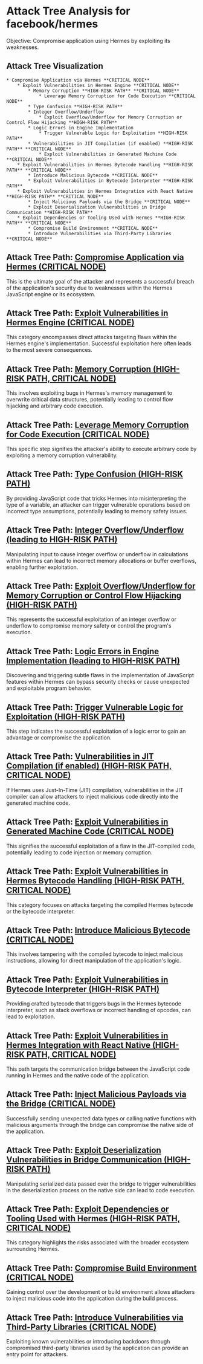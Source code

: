 # Attack Tree Analysis for facebook/hermes

Objective: Compromise application using Hermes by exploiting its weaknesses.

## Attack Tree Visualization

```
* Compromise Application via Hermes **CRITICAL NODE**
    * Exploit Vulnerabilities in Hermes Engine **CRITICAL NODE**
        * Memory Corruption **HIGH-RISK PATH** **CRITICAL NODE**
            * Leverage Memory Corruption for Code Execution **CRITICAL NODE**
        * Type Confusion **HIGH-RISK PATH**
        * Integer Overflow/Underflow
            * Exploit Overflow/Underflow for Memory Corruption or Control Flow Hijacking **HIGH-RISK PATH**
        * Logic Errors in Engine Implementation
            * Trigger Vulnerable Logic for Exploitation **HIGH-RISK PATH**
        * Vulnerabilities in JIT Compilation (if enabled) **HIGH-RISK PATH** **CRITICAL NODE**
            * Exploit Vulnerabilities in Generated Machine Code **CRITICAL NODE**
    * Exploit Vulnerabilities in Hermes Bytecode Handling **HIGH-RISK PATH** **CRITICAL NODE**
        * Introduce Malicious Bytecode **CRITICAL NODE**
        * Exploit Vulnerabilities in Bytecode Interpreter **HIGH-RISK PATH**
    * Exploit Vulnerabilities in Hermes Integration with React Native **HIGH-RISK PATH** **CRITICAL NODE**
        * Inject Malicious Payloads via the Bridge **CRITICAL NODE**
        * Exploit Deserialization Vulnerabilities in Bridge Communication **HIGH-RISK PATH**
    * Exploit Dependencies or Tooling Used with Hermes **HIGH-RISK PATH** **CRITICAL NODE**
        * Compromise Build Environment **CRITICAL NODE**
        * Introduce Vulnerabilities via Third-Party Libraries **CRITICAL NODE**
```


## Attack Tree Path: [Compromise Application via Hermes (CRITICAL NODE)](./attack_tree_paths/compromise_application_via_hermes__critical_node_.md)

This is the ultimate goal of the attacker and represents a successful breach of the application's security due to weaknesses within the Hermes JavaScript engine or its ecosystem.

## Attack Tree Path: [Exploit Vulnerabilities in Hermes Engine (CRITICAL NODE)](./attack_tree_paths/exploit_vulnerabilities_in_hermes_engine__critical_node_.md)

This category encompasses direct attacks targeting flaws within the Hermes engine's implementation. Successful exploitation here often leads to the most severe consequences.

## Attack Tree Path: [Memory Corruption (HIGH-RISK PATH, CRITICAL NODE)](./attack_tree_paths/memory_corruption__high-risk_path__critical_node_.md)

This involves exploiting bugs in Hermes's memory management to overwrite critical data structures, potentially leading to control flow hijacking and arbitrary code execution.

## Attack Tree Path: [Leverage Memory Corruption for Code Execution (CRITICAL NODE)](./attack_tree_paths/leverage_memory_corruption_for_code_execution__critical_node_.md)

This specific step signifies the attacker's ability to execute arbitrary code by exploiting a memory corruption vulnerability.

## Attack Tree Path: [Type Confusion (HIGH-RISK PATH)](./attack_tree_paths/type_confusion__high-risk_path_.md)

By providing JavaScript code that tricks Hermes into misinterpreting the type of a variable, an attacker can trigger vulnerable operations based on incorrect type assumptions, potentially leading to memory safety issues.

## Attack Tree Path: [Integer Overflow/Underflow (leading to HIGH-RISK PATH)](./attack_tree_paths/integer_overflowunderflow__leading_to_high-risk_path_.md)

Manipulating input to cause integer overflow or underflow in calculations within Hermes can lead to incorrect memory allocations or buffer overflows, enabling further exploitation.

## Attack Tree Path: [Exploit Overflow/Underflow for Memory Corruption or Control Flow Hijacking (HIGH-RISK PATH)](./attack_tree_paths/exploit_overflowunderflow_for_memory_corruption_or_control_flow_hijacking__high-risk_path_.md)

This represents the successful exploitation of an integer overflow or underflow to compromise memory safety or control the program's execution.

## Attack Tree Path: [Logic Errors in Engine Implementation (leading to HIGH-RISK PATH)](./attack_tree_paths/logic_errors_in_engine_implementation__leading_to_high-risk_path_.md)

Discovering and triggering subtle flaws in the implementation of JavaScript features within Hermes can bypass security checks or cause unexpected and exploitable program behavior.

## Attack Tree Path: [Trigger Vulnerable Logic for Exploitation (HIGH-RISK PATH)](./attack_tree_paths/trigger_vulnerable_logic_for_exploitation__high-risk_path_.md)

This step indicates the successful exploitation of a logic error to gain an advantage or compromise the application.

## Attack Tree Path: [Vulnerabilities in JIT Compilation (if enabled) (HIGH-RISK PATH, CRITICAL NODE)](./attack_tree_paths/vulnerabilities_in_jit_compilation__if_enabled___high-risk_path__critical_node_.md)

If Hermes uses Just-In-Time (JIT) compilation, vulnerabilities in the JIT compiler can allow attackers to inject malicious code directly into the generated machine code.

## Attack Tree Path: [Exploit Vulnerabilities in Generated Machine Code (CRITICAL NODE)](./attack_tree_paths/exploit_vulnerabilities_in_generated_machine_code__critical_node_.md)

This signifies the successful exploitation of a flaw in the JIT-compiled code, potentially leading to code injection or memory corruption.

## Attack Tree Path: [Exploit Vulnerabilities in Hermes Bytecode Handling (HIGH-RISK PATH, CRITICAL NODE)](./attack_tree_paths/exploit_vulnerabilities_in_hermes_bytecode_handling__high-risk_path__critical_node_.md)

This category focuses on attacks targeting the compiled Hermes bytecode or the bytecode interpreter.

## Attack Tree Path: [Introduce Malicious Bytecode (CRITICAL NODE)](./attack_tree_paths/introduce_malicious_bytecode__critical_node_.md)

This involves tampering with the compiled bytecode to inject malicious instructions, allowing for direct manipulation of the application's logic.

## Attack Tree Path: [Exploit Vulnerabilities in Bytecode Interpreter (HIGH-RISK PATH)](./attack_tree_paths/exploit_vulnerabilities_in_bytecode_interpreter__high-risk_path_.md)

Providing crafted bytecode that triggers bugs in the Hermes bytecode interpreter, such as stack overflows or incorrect handling of opcodes, can lead to exploitation.

## Attack Tree Path: [Exploit Vulnerabilities in Hermes Integration with React Native (HIGH-RISK PATH, CRITICAL NODE)](./attack_tree_paths/exploit_vulnerabilities_in_hermes_integration_with_react_native__high-risk_path__critical_node_.md)

This path targets the communication bridge between the JavaScript code running in Hermes and the native code of the application.

## Attack Tree Path: [Inject Malicious Payloads via the Bridge (CRITICAL NODE)](./attack_tree_paths/inject_malicious_payloads_via_the_bridge__critical_node_.md)

Successfully sending unexpected data types or calling native functions with malicious arguments through the bridge can compromise the native side of the application.

## Attack Tree Path: [Exploit Deserialization Vulnerabilities in Bridge Communication (HIGH-RISK PATH)](./attack_tree_paths/exploit_deserialization_vulnerabilities_in_bridge_communication__high-risk_path_.md)

Manipulating serialized data passed over the bridge to trigger vulnerabilities in the deserialization process on the native side can lead to code execution.

## Attack Tree Path: [Exploit Dependencies or Tooling Used with Hermes (HIGH-RISK PATH, CRITICAL NODE)](./attack_tree_paths/exploit_dependencies_or_tooling_used_with_hermes__high-risk_path__critical_node_.md)

This category highlights the risks associated with the broader ecosystem surrounding Hermes.

## Attack Tree Path: [Compromise Build Environment (CRITICAL NODE)](./attack_tree_paths/compromise_build_environment__critical_node_.md)

Gaining control over the development or build environment allows attackers to inject malicious code into the application during the build process.

## Attack Tree Path: [Introduce Vulnerabilities via Third-Party Libraries (CRITICAL NODE)](./attack_tree_paths/introduce_vulnerabilities_via_third-party_libraries__critical_node_.md)

Exploiting known vulnerabilities or introducing backdoors through compromised third-party libraries used by the application can provide an entry point for attackers.

